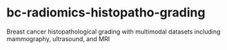 # bc-radiomics-histopatho-grading
Breast cancer histopathological grading with multimodal datasets including mammography, ultrasound, and MRI
